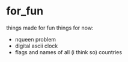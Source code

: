 # for_fun
things made for fun
things for now:
  - nqueen problem
  - digital ascii clock
  - flags and names of all (i think so) countries
